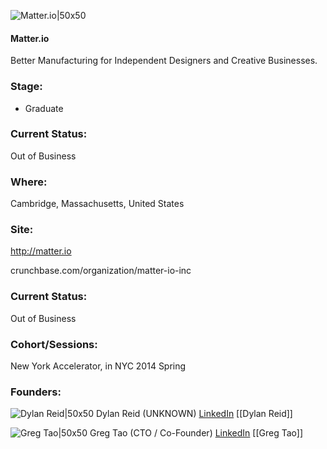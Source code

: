 

![Matter.io|50x50](https://apimg.techstars.com/connect/images/image_files/53d6c7f4b5e11e08b5000008/original/matterio.png)

#### Matter.io
Better Manufacturing for Independent Designers and Creative Businesses.

### Stage: 
 - Graduate 

### Current Status: 
Out of Business

### Where:
Cambridge, Massachusetts, United States

### Site:
http://matter.io



crunchbase.com/organization/matter-io-inc

### Current Status: 
Out of Business

### Cohort/Sessions: 
New York Accelerator, in NYC 2014 Spring

### Founders: 

![Dylan Reid|50x50](https://apimg.techstars.com/connect/images/image_files/538c/cb28/9892/b9c5/cc00/0003/original/imgres.jpg) Dylan Reid (UNKNOWN) [LinkedIn](https://linkedin.com/in/dreidco) [[Dylan Reid]]

![Greg Tao|50x50](https://apimg.techstars.com/connect/images/image_files/538f/627b/a20b/4ed6/2400/0001/original/2bac647.jpg) Greg Tao (CTO / Co-Founder) [LinkedIn](https://linkedin.com/in/greg-tao-27983211) [[Greg Tao]]


